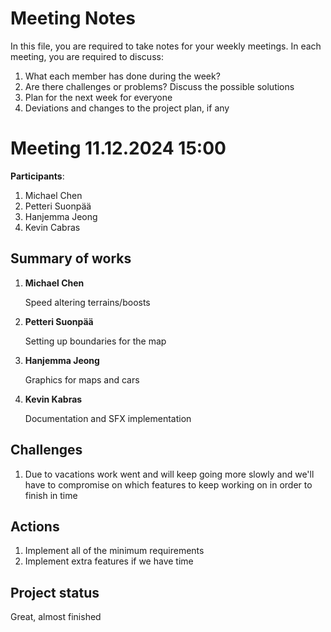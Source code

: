 # Meeting Notes
In this file, you are required to take notes for your weekly meetings. 
In each meeting, you are required to discuss:

1. What each member has done during the week?
2. Are there challenges or problems? Discuss the possible solutions
3. Plan for the next week for everyone
4. Deviations and changes to the project plan, if any


# Meeting 11.12.2024 15:00

**Participants**: 
1. Michael Chen
2. Petteri Suonpää
3. Hanjemma Jeong
4. Kevin Cabras

## Summary of works
1. **Michael Chen**
   
   Speed altering terrains/boosts

2. **Petteri Suonpää**

   Setting up boundaries for the map

3. **Hanjemma Jeong**

   Graphics for maps and cars 

4. **Kevin Kabras**

   Documentation and SFX implementation


## Challenges

1. Due to vacations work went and will keep going more slowly and we'll have to compromise on which features to keep working on in order to finish in time

## Actions
1. Implement all of the minimum requirements
2. Implement extra features if we have time

## Project status 
Great, almost finished